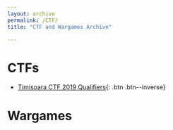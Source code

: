 ```yaml
---
layout: archive
permalink: /CTF/
title: "CTF and Wargames Archive"

---
```


# CTFs
* [Timisoara CTF 2019 Qualifiers](/Timisoara-CTF-2019-Qualifiers/){: .btn .btn--inverse}


# Wargames


